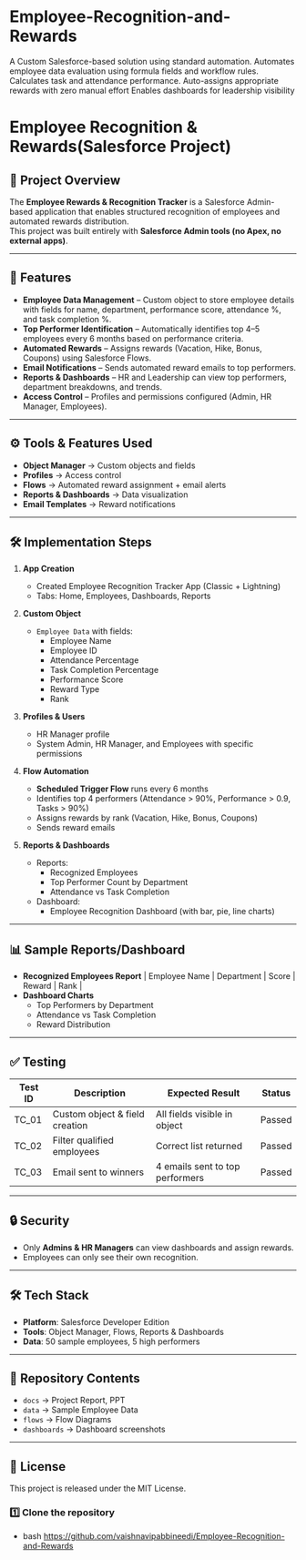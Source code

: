 # Employee-Recognition-and-Rewards
A Custom Salesforce-based solution using standard automation.  Automates employee data evaluation using formula fields  and workflow rules. Calculates task and attendance performance. Auto-assigns appropriate rewards with zero manual effort  Enables dashboards for leadership visibility

# Employee Recognition &  Rewards(Salesforce Project)

## 📌 Project Overview
The **Employee Rewards & Recognition Tracker** is a Salesforce Admin-based application that enables structured recognition of employees and automated rewards distribution.  
This project was built entirely with **Salesforce Admin tools (no Apex, no external apps)**.

---

## 🚀 Features
- **Employee Data Management** – Custom object to store employee details with fields for name, department, performance score, attendance %, and task completion %.
- **Top Performer Identification** – Automatically identifies top 4–5 employees every 6 months based on performance criteria.
- **Automated Rewards** – Assigns rewards (Vacation, Hike, Bonus, Coupons) using Salesforce Flows.
- **Email Notifications** – Sends automated reward emails to top performers.
- **Reports & Dashboards** – HR and Leadership can view top performers, department breakdowns, and trends.
- **Access Control** – Profiles and permissions configured (Admin, HR Manager, Employees).

---

## ⚙️ Tools & Features Used
- **Object Manager** → Custom objects and fields
- **Profiles** → Access control
- **Flows** → Automated reward assignment + email alerts
- **Reports & Dashboards** → Data visualization
- **Email Templates** → Reward notifications

---

## 🛠️ Implementation Steps
1. **App Creation**  
   - Created Employee Recognition Tracker App (Classic + Lightning)
   - Tabs: Home, Employees, Dashboards, Reports

2. **Custom Object**  
   - `Employee Data` with fields:
     - Employee Name
     - Employee ID
     - Attendance Percentage
     - Task Completion Percentage
     - Performance Score
     - Reward Type
     - Rank

3. **Profiles & Users**  
   - HR Manager profile
   - System Admin, HR Manager, and Employees with specific permissions

4. **Flow Automation**  
   - **Scheduled Trigger Flow** runs every 6 months  
   - Identifies top 4 performers (Attendance > 90%, Performance > 0.9, Tasks > 90%)  
   - Assigns rewards by rank (Vacation, Hike, Bonus, Coupons)  
   - Sends reward emails

5. **Reports & Dashboards**  
   - Reports:
     - Recognized Employees
     - Top Performer Count by Department
     - Attendance vs Task Completion
   - Dashboard:
     - Employee Recognition Dashboard (with bar, pie, line charts)

---

## 📊 Sample Reports/Dashboard
- **Recognized Employees Report**
  | Employee Name | Department | Score | Reward | Rank |
- **Dashboard Charts**
  - Top Performers by Department
  - Attendance vs Task Completion
  - Reward Distribution

---

## ✅ Testing
| Test ID | Description | Expected Result | Status |
|---------|-------------|-----------------|--------|
| TC_01 | Custom object & field creation | All fields visible in object | Passed |
| TC_02 | Filter qualified employees | Correct list returned | Passed |
| TC_03 | Email sent to winners | 4 emails sent to top performers | Passed |

---

## 🔒 Security
- Only **Admins & HR Managers** can view dashboards and assign rewards.
- Employees can only see their own recognition.

---

## 🛠️ Tech Stack
- **Platform**: Salesforce Developer Edition
- **Tools**: Object Manager, Flows, Reports & Dashboards
- **Data**: 50 sample employees, 5 high performers

---

## 📂 Repository Contents
- `docs` → Project Report, PPT
- `data` → Sample Employee Data
- `flows` → Flow Diagrams
- `dashboards` → Dashboard screenshots

---

## 📜 License
This project is released under the MIT License.

### 1️⃣ Clone the repository  
- bash
https://github.com/vaishnavipabbineedi/Employee-Recognition-and-Rewards
